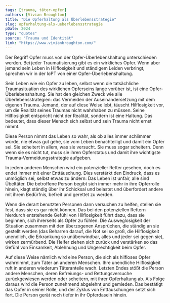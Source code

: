 ```yaml
---
tags: [trauma, täter-opfer]
authors: [Vivian Broughton]
title: "Die Opferhaltung als Überlebensstrategie"
slug: opferhaltung-als-ueberlebensstrategie
pDate: 2024
type: "quotes"
source: "Trauma und Identität"
link: "https://www.vivianbroughton.com/"
---
```


Der Begriff Opfer muss von der Opfer-Überlebenshaltung unterschieden werden. Bei jeder Traumatisierung gibt es ein wirkliches Opfer. Wenn aber jemand sein Leben in Hilflosigkeit und ständigem Leiden verbringt, sprechen wir in der loPT von einer Opfer-Überlebenshaltung.

Sein Leben wie ein Opfer zu leben, selbst wenn die tatsächliche Traumasituation des wirklichen Opferseins lange vorüber ist, ist eine Opfer-Überlebenshaltung. Sie hat den gleichen Zweck wie alle Überlebensstrategien: das Vermeiden der Auseinandersetzung mit dem eigenen Trauma. Jemand, der auf diese Weise lebt, täuscht Hilflosigkeit vor, um die Realität seines Traumas nicht wahrhaben zu müssen. Seine Hilflosigkeit entspricht nicht der Realität, sondern ist eine Haltung. Das bedeutet, dass dieser Mensch sich selbst und sein Trauma nicht ernst nimmt.

Diese Person nimmt das Leben so wahr, als ob alles immer schlimmer würde, nie etwas gut gehe, sie vom Leben benachteiligt und damit ein Opfer sei. Sie scheitert in allem, was sie versucht. Sie muss sogar scheitern. Denn wenn sie es nicht tut, muss sie ihren Opferstatus und damit ihre wichtigste Trauma-Vermeidungsstrategie aufgeben.

In jedem anderen Menschen wird ein potenzieller Retter gesehen, doch es endet immer mit einer Enttäuschung. Dies verstärkt den Eindruck, dass es unmöglich sei, selbst etwas zu ändern: Das Leben ist unfair, alle sind Übeltäter. Die betroffene Person begibt sich immer mehr in ihre Opferrolle hinein, klagt ständig über ihr Schicksal und belastet und überfordert andere mit ihrem Bedürfnis, befreit und gerettet zu werden.

Wenn die derart benutzten Personen dann versuchen zu helfen, stellen sie fest, dass sie es gar nicht können. Das bei den potenziellen Rettern hierdurch entstehende Gefühl von Hilflosigkeit führt dazu, dass sie beginnen, sich ihrerseits als Opfer zu fühlen. Die Ausweglosigkeit der Situation zusammen mit den überzogenen Ansprüchen, die ständig an sie gestellt werden (das Beharren darauf, die Not sei so groß, die Hilflosigkeit unendlich, die Erkrankung so unüberwindbar, alles und jeder sei gegen sie), wirken zermürbend. Die Helfer ziehen sich zurück und verstärken so das Gefühl von Einsamkeit, Ablehnung und Ungerechtigkeit beim Opfer.

Auf diese Weise nämlich wird eine Person, die sich als hilfloses Opfer wahrnimmt, zum Täter an anderen Menschen. Ihre unendliche Hilflosigkeit ruft in anderen wiederum Täteranteile wach. Letzten Endes stößt die Person andere Menschen, deren Befreiungs- und Rettungsversuche zurückgewiesen werden oder scheitern, mit ihrer Opferhaltung ab. Als Folge daraus wird die Person zunehmend abgelehnt und gemieden. Das bestätigt das Opfer in seiner Rolle, und der Zyklus von Enttäuschungen setzt sich fort. Die Person gerät noch tiefer in ihr Opferdasein hinein.